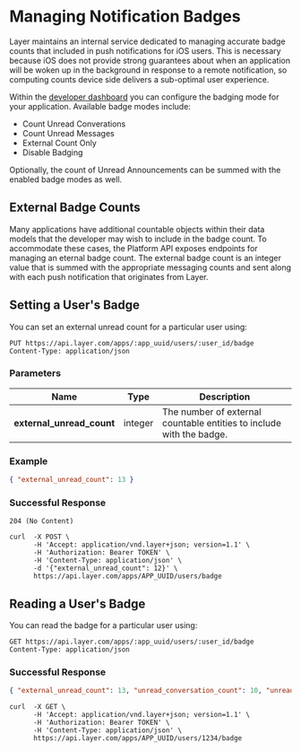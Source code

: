 # Managing Notification Badges

Layer maintains an internal service dedicated to managing accurate badge counts that included in push notifications for iOS users. This is
necessary because iOS does not provide strong guarantees about when an application will be woken up in the background in response to a
remote notification, so computing counts device side delivers a sub-optimal user experience. 

Within the [developer dashboard](https://developer.layer.com/projects) you can configure the badging mode for your application. Available badge modes include:

* Count Unread Converations
* Count Unread Messages
* External Count Only
* Disable Badging

Optionally, the count of Unread Announcements can be summed with the enabled badge modes as well.

## External Badge Counts

Many applications have additional countable objects within their data models that the developer may wish to include in the badge count.
To accommodate these cases, the Platform API exposes endpoints for managing an eternal badge count. The external badge count is an
integer value that is summed with the appropriate messaging counts and sent along with each push notification that originates from Layer.

## Setting a User's Badge

You can set an external unread count for a particular user using:

```request
PUT https://api.layer.com/apps/:app_uuid/users/:user_id/badge
Content-Type: application/json
```

### Parameters

| Name         |    Type     |  Description  |
|--------------|-------------|---------------|
| **external_unread_count** | integer | The number of external countable entities to include with the badge. |

### Example

```json
{ "external_unread_count": 13 }
```

### Successful Response

```text
204 (No Content)
```

```console
curl  -X POST \
      -H 'Accept: application/vnd.layer+json; version=1.1' \
      -H 'Authorization: Bearer TOKEN' \
      -H 'Content-Type: application/json' \
      -d '{"external_unread_count": 12}' \
      https://api.layer.com/apps/APP_UUID/users/badge
```

## Reading a User's Badge

You can read the badge for a particular user using:

```request
GET https://api.layer.com/apps/:app_uuid/users/:user_id/badge
Content-Type: application/json
```

### Successful Response

```json
{ "external_unread_count": 13, "unread_conversation_count": 10, "unread_message_count": 50 }
```

```console
curl  -X GET \
      -H 'Accept: application/vnd.layer+json; version=1.1' \
      -H 'Authorization: Bearer TOKEN' \
      -H 'Content-Type: application/json' \
      https://api.layer.com/apps/APP_UUID/users/1234/badge
```

